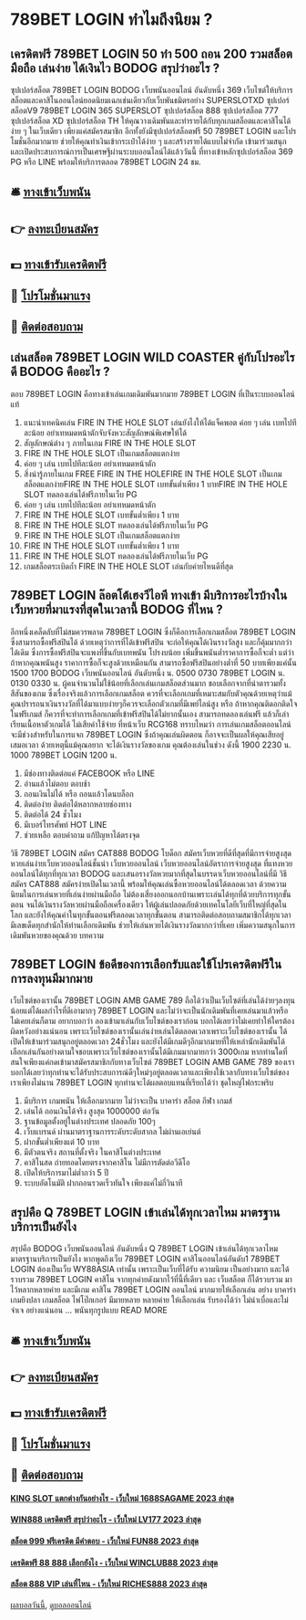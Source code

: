 # 789BET LOGIN ทำไมถึงนิยม ?
## เครดิตฟรี 789BET LOGIN 50 ทำ 500 ถอน 200 รวมสล็อตมือถือ เล่นง่าย ได้เงินไว BODOG สรุปว่าอะไร ?
ซุปเปอร์สล็อต 789BET LOGIN BODOG เว็บพนันออนไลน์ อันดับหนึ่ง 369 เว็บไซต์ให้บริการสล็อตและคาสิโนออนไลน์ยอดนิยมเฉกเช่นเดียวกับเว็บพันธมิตรอย่าง SUPERSLOTXD ซุปเปอร์สล็อตV9 789BET LOGIN 365 SUPERSLOT ซุปเปอร์สล็อต 888 ซุปเปอร์สล็อต 777 ซุปเปอร์สล็อต XD ซุปเปอร์สล็อต TH ให้คุณวางเดิมพันและทำรายได้กับทุกเกมสล็อตและคาสิโนได้ง่าย ๆ ในเว็บเดียว เพียงแค่สมัครสมาชิก อีกทั้งยังมีซุปเปอร์สล็อตฟรี 50 789BET LOGIN และโปรโมชั่นอีกมากมาย ช่วยให้คุณทำเงินเข้ากระเป๋าได้ง่าย ๆ และสร้างรายได้แบบไม่จำกัด เข้ามาร่วมสนุกและเปิดประสบการณ์การเป็นเศรษฐีผ่านระบบออนไลน์ได้แล้ววันนี้ ที่ทางเข้าหลักซุปเปอร์สล็อต 369 PG หรือ LINE พร้อมให้บริการตลอด 789BET LOGIN 24 ชม.

## 🛎 [ทางเข้าเว็บพนัน](https://bit.ly/3SdLNi2)
## 👉 [ลงทะเบียนสมัคร](https://bit.ly/3SdLNi2)
## 💵 [ทางเข้ารับเครดิตฟรี](https://bit.ly/3dyRKHj)
## 👑 [โปรโมชั่นมาแรง](https://bit.ly/3dyRKHj)
## 📱 [ติดต่อสอบถาม](https://bit.ly/3dyRKHj)

## เล่นสล็อต 789BET LOGIN WILD COASTER คู่กับโปรอะไรดี BODOG คืออะไร ?
ตอบ 789BET LOGIN คือทางเข้าเล่นเกมเดิมพันมากมาย 789BET LOGIN ที่เป็นระบบออนไลน์แท้
1. แนะนำเทคนิคเล่น FIRE IN THE HOLE SLOT เล่นยังไงให้ได้แจ็คพอต ค่อย ๆ เล่น เบทไปทีละน้อย อย่าเทหมดหน้าตักจับจังหวะสัญลักษณ์พิเศษให้ได้
2. สัญลักษณ์ต่าง ๆ ภายในเกม FIRE IN THE HOLE SLOT
3. FIRE IN THE HOLE SLOT เป็นเกมสล็อตแตกง่าย
4. ค่อย ๆ เล่น เบทไปทีละน้อย อย่าเทหมดหน้าตัก
5. สิ่งน่ารู้ภายในเกม FREE FIRE IN THE HOLEFIRE IN THE HOLE SLOT เป็นเกมสล็อตแตกง่ายFIRE IN THE HOLE SLOT เบทขั้นต่ำเพียง 1 บาทFIRE IN THE HOLE SLOT ทดลองเล่นได้ฟรีภายในเว็บ PG
6. ค่อย ๆ เล่น เบทไปทีละน้อย อย่าเทหมดหน้าตัก
7. FIRE IN THE HOLE SLOT เบทขั้นต่ำเพียง 1 บาท
8. FIRE IN THE HOLE SLOT ทดลองเล่นได้ฟรีภายในเว็บ PG
9. FIRE IN THE HOLE SLOT เป็นเกมสล็อตแตกง่าย
10. FIRE IN THE HOLE SLOT เบทขั้นต่ำเพียง 1 บาท
11. FIRE IN THE HOLE SLOT ทดลองเล่นได้ฟรีภายในเว็บ PG
12. เกมสล็อตระเบิดถ้ำ FIRE IN THE HOLE SLOT เล่นกับค่ายไหนดีที่สุด

## 789BET LOGIN ล๊อตโต้เฮงวีไอพี ทางเข้า มีบริการอะไรบ้างในเว็บหวยที่มาแรงที่สุดในเวลานี้ BODOG ที่ไหน ?
อีกหนึ่งเคล็ดลับที่ไม่สมควรพลาด 789BET LOGIN ซึ่งก็คือการเลือกเกมสล็อต 789BET LOGIN ซึ่งสามารถซื้อฟรีสปินได้ ด้วยเหตุว่าการที่ได้เข้าฟรีสปิน จะก่อให้คุณได้เงินรางวัลสูง และก็คุ้มมากกว่าได้เดิม ซึ่งการซื้อฟรีสปินจะแพงที่ขึ้นกับเบทพนัน โปรงบน้อย เพิ่มขึ้นพนันต่ำราคาการซื้อก็จะต่ำ แต่ว่าถ้าหากคุณพนันสูง ราคาการซื้อก็จะสูงด้วยเหมือนกัน สามารถซื้อฟรีสปินอย่างต่ำที่ 50 บาทเพียงแค่นั้น
1500 1700 BODOG เว็บพนันออนไลน์ อันดับหนึ่ง น.
0500 0730 789BET LOGIN น.
0130 0330 น.
ผู้คนจำนวนไม่ใช้น้อยที่เลือกเล่นเกมสล็อตส่วนมาก ชอบเลือกจากที่น่าตารวมทั้งสีสันของเกม ซึ่งเรื่องจริงแล้วการเลือกเกมสล็อต ควรที่จะเลือกเกมที่เหมาะสมกับตัวคุณด้วยเหตุว่าแม้คุณปรารถนาเงินรางวัลที่ได้มาแบบง่ายๆก็ควรจะเลือกตัวเกมที่มีเพย์ไลน์สูง หรือ ถ้าหากคุณติดอกติดใจในฟรีเกมส์ ก็ควรที่จะทำการเลือกเกมที่เข้าฟรีสปินได้ไม่ยากนั้นเอง สามารถทดลองเล่นฟรี แล้วก็เล่าเรียนเนื้อหาตัวเกมได้ ไม่เสียค่าใช้จ่าย ที่หน้าเว็บ RCG168
ทราบไหมว่า การเล่นเกมสล็อตออนไลน์ จะมีช่วงสำหรับในการแจก 789BET LOGIN ซึ่งถ้าคุณเล่นผิดตอน ก็อาจจะเป็นผลให้คุณเสียอยู่เสมอเวลา ด้วยเหตุนี้แม้คุณอยาก จะได้เงินรางวัลของเกม คุณต้องเล่นในช่วง ดังนี้
1900 2230 น.
1000 789BET LOGIN 1200 น.
1. มีช่องทางติดต่อแค่ FACEBOOK หรือ LINE
2. อ่านแล้วไม่ตอบ ตอบช้า
3. ถอนเงินไม่ได้ หรือ ถอนแล้วโดนบล็อก
4. ติดต่อง่าย ติดต่อได้หลากหลายช่องทาง
5. ติดต่อได้ 24 ชั่วโมง
6. มีเบอร์โทรศัพท์ HOT LINE
7. ช่วยเหลือ ตอบคำถาม แก้ปัญหาได้ตรงจุด

วิธี 789BET LOGIN สมัคร CAT888 BODOG โบด็อก สมัครเว็บหวยที่ดีที่สุดที่มีการจ่ายสูงสุด หวยเล่นง่ายเว็บหวยออนไลน์ชั้นนำ เว็บหวยออนไลน์ เว็บหวยออนไลน์อัตราการจ่ายสูงสุด ที่แทงหวยออนไลน์ได้ทุกที่ทุกเวลา BODOG และเสนอรางวัลหวยมากที่สุดในบรรดาเว็บหวยออนไลน์ที่มี วิธี สมัคร CAT888 สมัครง่ายเปิดในเวลานี้ พร้อมให้คุณเล่นซื้อหวยออนไลน์ได้ตลอดเวลา ด้วยความนิยมในการเล่นหวยที่เล่นง่ายผ่านมือถือ ไม่ต้องเสี่ยงออกนอกบ้านเพราะเล่นได้ทุกที่ด้วยบริการทุกขั้นตอน จนได้เงินรางวัลหวยผ่านมือถือเครื่องเดียว ให้ผู้เล่นปลอดภัยด้วยเทคโนโลยีเว็บที่ใหญ่ที่สุดในโลก และยังให้คุณค่าในทุกขั้นตอนฟรีตลอดเวลาทุกขั้นตอน สามารถติดต่อสอบถามสมาชิกได้ทุกเวลา มีเลขเด็ดทุกสำนักให้ท่านเลือกเดิมพัน ช่วยให้เล่นหวยได้เงินรางวัลมากกว่าที่เคย เพิ่มความสนุกในการเดิมพันหวยของคุณด้วย
บทความ

## 789BET LOGIN ข้อดีของการเลือกรับและใช้โปรเครดิตฟรีในการลงทุนมีมากมาย
เว็บไซต์ของเรานั้น 789BET LOGIN AMB GAME 789 ถือได้ว่าเป็นเว็บไซต์ที่เล่นได้ง่ายๆลงทุนน้อยแต่ได้ผลกำไรที่ดีเอามากๆ 789BET LOGIN และไม่ว่าจะเป็นนักเดิมพันที่เคยเล่นมาแล้วหรือ ไม่เคยเล่นก็ตาม อยากบอกว่า ลองเข้ามาเล่นกับเว็บไซต์ของเราก่อน บอกได้เลยว่าไม่เคยทำให้ใครต้องผิดหวังอย่างแน่นอน เพราะเว็บไซต์ของเรานั้นเล่นง่ายเล่นได้ตลอดเวลาเพราะเว็บไซต์ของเรานั้น ได้เปิดให้เข้ามาร่วมสนุกอยู่ตลอดเวลา 24ชั่วโมง และยังได้มีเกมดีๆอีกมากมายที่ให้เหล่านักเดิมพันได้เลือกเล่นกันอย่างตามใจชอบเพราะเว็บไซต์ของเรานั้นได้มีเกมมากมายกว่า 3000เกม หากท่านใดที่สนใจเพียงแค่กดเข้ามาสมัครสมาชิกกับทางเว็บไซต์ 789BET LOGIN AMB GAME 789 ของเราบอกได้เลยว่าทุกท่านจะได้รับประสบการณ์ดีๆใหม่ๆอยู่ตลอดเวลาและเพียงใช้เวลากับทางเว็บไซต์ของเราเพียงไม่นาน 789BET LOGIN ทุกท่านจะได้ผลตอบแทนที่เรียกได้ว่า ชุดใหญ่ไฟกระพริบ
1. มีบริการ เกมพนัน ให้เลือกมากมาย ไม่ว่าจะเป็น บาคาร่า สล็อต กีฬา เกมส์
2. เล่นได้ ถอนเงินได้จริง สูงสุด 1000000 ต่อวัน
3. ฐานข้อมูลตั้งอยู่ในต่างประเทศ ปลอดภัย 100ๆ
4. เว็บแบรนด์ ผ่านมาตราฐานการระดับระดับสากล ไม่ผ่านเอเย่นต์
5. ฝากขั้นต่ำเพียงแต่ 10 บาท
6. มีตัวตนจริง สถานที่ตั้งจริง ในคาสิโนต่างประเทศ
7. คาสิโนสด ถ่ายทอดโดยตรงจากคาสิโน ไม่มีการตัดต่อวีดีโอ
8. เปิดให้บริการมาไม่ต่ำกว่า 5 ปี
9. ระบบอัตโนมัติ ฝากถอนรวดเร็วทันใจ เพียงแค่ไม่กี่วินาที

## สรุปคือ Q 789BET LOGIN เข้าเล่นได้ทุกเวลาไหม มาตรฐานบริการเป็นยังไง
สรุปคือ BODOG เว็บพนันออนไลน์ อันดับหนึ่ง Q 789BET LOGIN เข้าเล่นได้ทุกเวลาไหม มาตรฐานบริการเป็นยังไง หากพูดถึงเว็บ 789BET LOGIN คาสิโนออนไลน์อันดับ1 789BET LOGIN ต้องเป็นเว็บ WY88ASIA เท่านั้น เพราะเป็นเว็บที่ได้รับ ความนิยม เป็นอย่างมาก และได้รวบรวม 789BET LOGIN คาสิโน จากทุกค่ายดังมากไว้ที่นี้ที่เดียว และ เว็บสล็อต ก็ได้รวบรวม มาไว้หลากหลายค่าย และมีเกม คาสิโน 789BET LOGIN ออนไลน์ มากมายให้เลือกเล่น อย่าง บาคาร่า เกมยิงปลา เกมสล็อต ไพ่โป๊กเกอร์ มีมายหลาย หลายค่าย ให้เลือกเล่น รับรองได้ว่า ไม่น่าเบื่อและไม่จำเจ อย่างแน่นอน … พนันทุกรูปแบบ READ MORE

## 🛎 [ทางเข้าเว็บพนัน](https://bit.ly/3SdLNi2)
## 👉 [ลงทะเบียนสมัคร](https://bit.ly/3SdLNi2)
## 💵 [ทางเข้ารับเครดิตฟรี](https://bit.ly/3dyRKHj)
## 👑 [โปรโมชั่นมาแรง](https://bit.ly/3dyRKHj)
## 📱 [ติดต่อสอบถาม](https://bit.ly/3dyRKHj)

#### [KING SLOT แตกต่างกันอย่างไร - เว็บใหม่ 1688SAGAME 2023 ล่าสุด](https://atom.io/themes/king%20slot%20แตกต่างกันอย่างไร%20-%20เว็บใหม่%201688sagame%202023%20ล่าสุด)
#### [WIN888 เครดิตฟรี สรุปว่าอะไร - เว็บใหม่ LV177 2023 ล่าสุด](https://atom.io/themes/win888%20เครดิตฟรี%20สรุปว่าอะไร%20-%20เว็บใหม่%20lv177%202023%20ล่าสุด)
#### [สล็อต 999 ฟรีเครดิต มีคำตอบ - เว็บใหม่ FUN88 2023 ล่าสุด](https://atom.io/themes/สล็อต%20999%20ฟรีเครดิต%20มีคำตอบ%20-%20เว็บใหม่%20fun88%202023%20ล่าสุด)
#### [เครดิตฟรี 88 888 เลือกยังไง - เว็บใหม่ WINCLUB88 2023 ล่าสุด](https://atom.io/themes/เครดิตฟรี%2088%20888%20เลือกยังไง%20-%20เว็บใหม่%20winclub88%202023%20ล่าสุด)
#### [สล็อต 888 VIP เล่นที่ไหน - เว็บใหม่ RICHES888 2023 ล่าสุด](https://atom.io/themes/สล็อต%20888%20vip%20เล่นที่ไหน%20-%20เว็บใหม่%20riches888%202023%20ล่าสุด)

[ผลบอลวันนี้](https://siamsport.tv "ผลบอลวันนี้"), [ดูบอลออนไลน์](https://siamsport.tv/ดูบอลสด "ดูบอลออนไลน์")